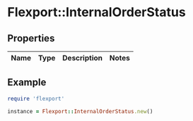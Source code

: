 # Flexport::InternalOrderStatus

## Properties

| Name | Type | Description | Notes |
| ---- | ---- | ----------- | ----- |

## Example

```ruby
require 'flexport'

instance = Flexport::InternalOrderStatus.new()
```

